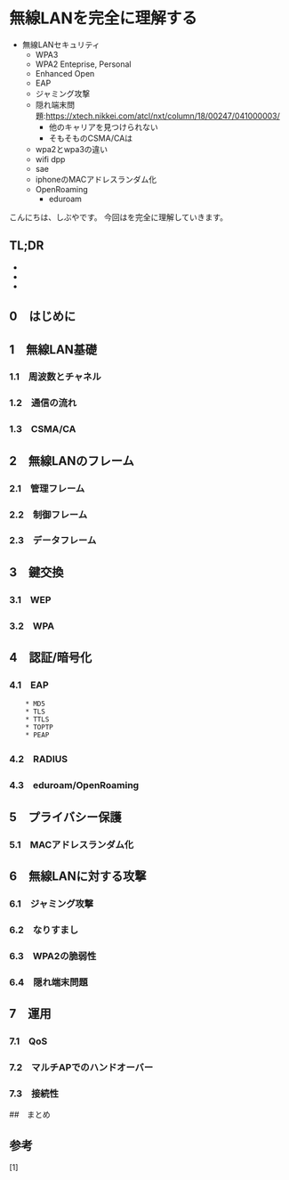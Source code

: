 # 無線LANを完全に理解する


<!--
Todo:
- TLDR

-->
* 無線LANセキュリティ
    * WPA3
    * WPA2 Enteprise, Personal
    * Enhanced Open
    * EAP
   * ジャミング攻撃
    * 隠れ端末問題:https://xtech.nikkei.com/atcl/nxt/column/18/00247/041000003/
        * 他のキャリアを見つけられない
        * そもそものCSMA/CAは
    * wpa2とwpa3の違い
    * wifi dpp
    * sae
    * iphoneのMACアドレスランダム化
    * OpenRoaming
        * eduroam


こんにちは、しぶやです。
今回はを完全に理解していきます。


## TL;DR

*
*
*

## 0　はじめに

## 1　無線LAN基礎

### 1.1　周波数とチャネル

### 1.2　通信の流れ

### 1.3　CSMA/CA

## 2　無線LANのフレーム

### 2.1　管理フレーム
### 2.2　制御フレーム
### 2.3　データフレーム

## 3　鍵交換

### 3.1　WEP

### 3.2　WPA

## 4　認証/暗号化

### 4.1　EAP

        * MD5
        * TLS
        * TTLS
        * TOPTP
        * PEAP


### 4.2　RADIUS
### 4.3　eduroam/OpenRoaming

## 5　プライバシー保護

### 5.1　MACアドレスランダム化

## 6　無線LANに対する攻撃

### 6.1　ジャミング攻撃

### 6.2　なりすまし

### 6.3　WPA2の脆弱性

### 6.4　隠れ端末問題


## 7　運用

### 7.1　QoS
### 7.2　マルチAPでのハンドオーバー
### 7.3　接続性

##　まとめ

## 参考

[1] []()

